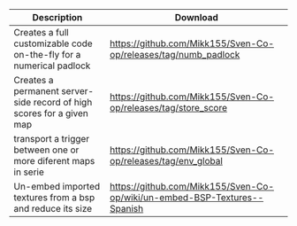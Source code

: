 Description | Download
------------|---------
Creates a full customizable code on-the-fly for a numerical padlock | https://github.com/Mikk155/Sven-Co-op/releases/tag/numb_padlock
Creates a permanent server-side record of high scores for a given map | https://github.com/Mikk155/Sven-Co-op/releases/tag/store_score
transport a trigger between one or more diferent maps in serie | https://github.com/Mikk155/Sven-Co-op/releases/tag/env_global
Un-embed imported textures from a bsp and reduce its size | https://github.com/Mikk155/Sven-Co-op/wiki/un-embed-BSP-Textures--Spanish